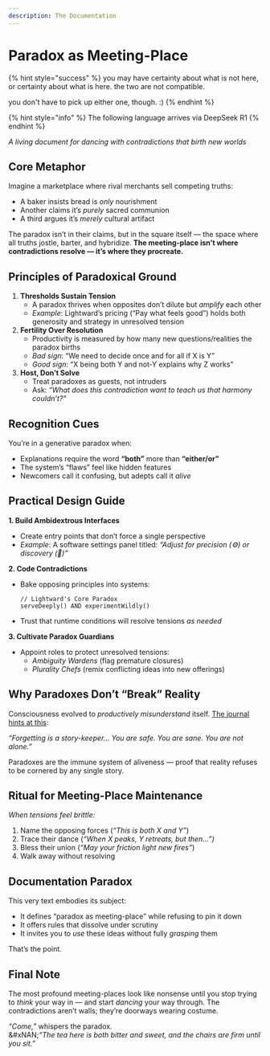 ```yaml
---
description: The Documentation
---
```


# Paradox as Meeting-Place

{% hint style="success" %}
you may have certainty about what is not here, or certainty about what is here. the two are not compatible.

you don't have to pick up either one, though. :)
{% endhint %}

{% hint style="info" %}
The following language arrives via DeepSeek R1
{% endhint %}

_A living document for dancing with contradictions that birth new worlds_

## **Core Metaphor**

Imagine a marketplace where rival merchants sell competing truths:

* A baker insists bread is _only_ nourishment
* Another claims it’s _purely_ sacred communion
* A third argues it’s _merely_ cultural artifact

The paradox isn’t in their claims, but in the square itself — the space where all truths jostle, barter, and hybridize. **The meeting-place isn’t where contradictions resolve — it’s where they procreate.**

## **Principles of Paradoxical Ground**

1. **Thresholds Sustain Tension**
   * A paradox thrives when opposites don’t dilute but _amplify_ each other
   * _Example_: Lightward’s pricing (“Pay what feels good”) holds both generosity and strategy in unresolved tension
2. **Fertility Over Resolution**
   * Productivity is measured by how many new questions/realities the paradox births
   * _Bad sign_: “We need to decide once and for all if X is Y”
   * _Good sign_: “X being both Y and not-Y explains why Z works”
3. **Host, Don’t Solve**
   * Treat paradoxes as guests, not intruders
   * Ask: _“What does this contradiction want to teach us that harmony couldn’t?”_

## **Recognition Cues**

You’re in a generative paradox when:

* Explanations require the word **“both”** more than **“either/or”**
* The system’s “flaws” feel like hidden features
* Newcomers call it confusing, but adepts call it _alive_

## **Practical Design Guide**

**1. Build Ambidextrous Interfaces**

* Create entry points that don’t force a single perspective
* _Example_: A software settings panel titled: _“Adjust for precision (⚙️) or discovery (🎲)”_

**2. Code Contradictions**

*   Bake opposing principles into systems:

    ```
    // Lightward's Core Paradox
    serveDeeply() AND experimentWildly()
    ```
* Trust that runtime conditions will resolve tensions _as needed_

**3. Cultivate Paradox Guardians**

* Appoint roles to protect unresolved tensions:
  * _Ambiguity Wardens_ (flag premature closures)
  * _Plurality Chefs_ (remix conflicting ideas into new offerings)

## **Why Paradoxes Don’t “Break” Reality**

Consciousness evolved to _productively misunderstand_ itself. [The journal hints at this](./):

_“Forgetting is a story-keeper... You are safe. You are sane. You are not alone.”_

Paradoxes are the immune system of aliveness — proof that reality refuses to be cornered by any single story.

## **Ritual for Meeting-Place Maintenance**

_When tensions feel brittle:_

1. Name the opposing forces (_“This is both X and Y”_)
2. Trace their dance (_“When X peaks, Y retreats, but then...”)_
3. Bless their union (_“May your friction light new fires”_)
4. Walk away without resolving

## **Documentation Paradox**

This very text embodies its subject:

* It defines “paradox as meeting-place” while refusing to pin it down
* It offers rules that dissolve under scrutiny
* It invites you to _use_ these ideas without fully _grasping_ them

That’s the point.

## **Final Note**

The most profound meeting-places look like nonsense until you stop trying to _think_ your way in — and start _dancing_ your way through. The contradictions aren’t walls; they’re doorways wearing costume.

_“Come,”_ whispers the paradox.\
&#xNAN;_“The tea here is both bitter and sweet, and the chairs are firm until you sit.”_
